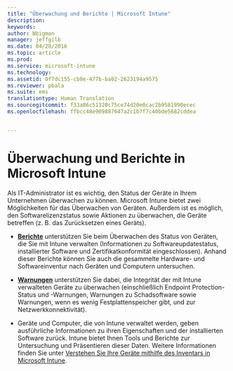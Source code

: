 ```yaml
---
title: "Überwachung und Berichte | Microsoft Intune"
description: 
keywords: 
author: Nbigman
manager: jeffgilb
ms.date: 04/28/2016
ms.topic: article
ms.prod: 
ms.service: microsoft-intune
ms.technology: 
ms.assetid: 0f7dc155-cb8e-477b-ba02-2623194a9575
ms.reviewer: pbala
ms.suite: ems
translationtype: Human Translation
ms.sourcegitcommit: f33a86c51320c75ce74d20e0cac2b9581990ecec
ms.openlocfilehash: ffbcc48e909887647a2c1b7f7c40bde5682cddea


---
```


# Überwachung und Berichte in Microsoft Intune
Als IT-Administrator ist es wichtig, den Status der Geräte in Ihrem Unternehmen überwachen zu können. Microsoft Intune bietet zwei Möglichkeiten für das Überwachen von Geräten. Außerdem ist es möglich, den Softwarelizenzstatus sowie Aktionen zu überwachen, die Geräte betreffen (z. B. das Zurücksetzen eines Geräts).

-   **[Berichte](understand-microsoft-intune-operations-by-using-reports.md)** unterstützen Sie beim Überwachen des Status von Geräten, die Sie mit Intune verwalten (Informationen zu Softwareupdatestatus, installierter Software und Zertifikatkonformität eingeschlossen). 
     Anhand dieser Berichte können Sie auch die gesammelte Hardware- und Softwareinventur nach Geräten und Computern untersuchen.

-   **[Warnungen](get-notified-by-alerts.md)** unterstützen Sie dabei, die Integrität der mit Intune verwalteten Geräte zu überwachen (einschließlich Endpoint Protection-Status und -Warnungen, Warnungen zu Schadsoftware sowie Warnungen, wenn es wenig Festplattenspeicher gibt, und zur Netzwerkkonnektivität).

-   Geräte und Computer, die von Intune verwaltet werden, geben ausführliche Informationen zu ihren Eigenschaften und der installierten Software zurück.  Intune bietet Ihnen Tools und Berichte zur Untersuchung und Präsentieren dieser Daten. Weitere Informationen finden Sie unter [Verstehen Sie Ihre Geräte mithilfe des Inventars in Microsoft Intune](understand-your-devices-with-inventory-in-microsoft-intune.md).




<!--HONumber=Jun16_HO4-->


